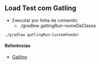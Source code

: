 ## Load Test com Gatling

- Executar por linha de comando:
    - ./gradlew gatlingRun-nomeDaClasse
    
``
./gradlew gatlingRun-CustomFeeder
``

#### Referências

- [Gatling](https://gatling.io/)